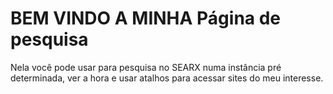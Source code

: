 # BEM VINDO A MINHA Página de pesquisa

Nela você pode usar para pesquisa no SEARX numa instância pré determinada, ver a hora e usar atalhos para acessar sites do meu interesse.